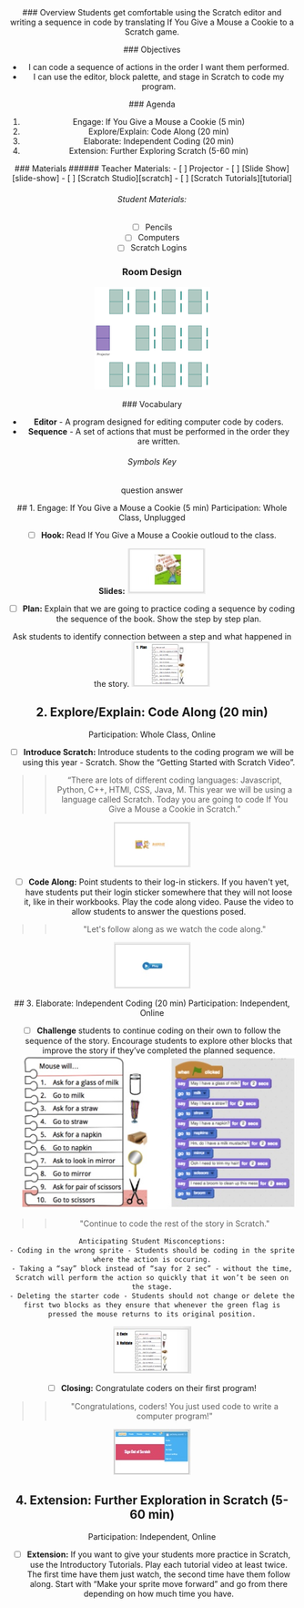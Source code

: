 <header class='header' title='If You Give a Mouse a Cookie' subtitle='Lesson 02'/>

<notable>
<iconp src='/icons/activity.png'>### Overview</iconp>
Students get comfortable using the Scratch editor and writing a sequence in code by translating If You Give a Mouse a Cookie to a Scratch game.

<iconp src='/icons/objectives.png'>### Objectives</iconp>
- I can code a sequence of actions in the order I want them performed.
- I can use the editor, block palette, and stage in Scratch to code my program.

<iconp src='/icons/agenda.png'>### Agenda</iconp>
1. Engage:  If You Give a Mouse a Cookie (5 min)
1. Explore/Explain: Code Along (20 min)
1. Elaborate: Independent Coding (20 min)
1. Extension: Further Exploring Scratch (5-60 min)

<note>
<iconp src='/icons/materials.png'>### Materials</iconp>
###### Teacher Materials:
- [ ] Projector
- [ ] [Slide Show][slide-show]
- [ ] [Scratch Studio][scratch]
- [ ] [Scratch Tutorials][tutorial]

###### Student Materials:
- [ ] Pencils
- [ ] Computers
- [ ] Scratch Logins

</note>

### Room Design

![room](/images/layout-rows.png)

<note>

<iconp src='/icons/vocab.png'>### Vocabulary</iconp>
- **Editor** - A program designed for editing computer code by coders.
- **Sequence** - A set of actions that must be performed in the order they are written.

###### Symbols Key
<iconp ml='1.65em' type='question'>question</iconp>
<iconp ml='1.65em' type='answer'>answer</iconp>
</note>

<pagebreak/>
## 1. Engage: If You Give a Mouse a Cookie (5 min)
Participation: Whole Class, Unplugged

- [ ] **Hook:** Read If You Give a Mouse a Cookie outloud to the class.

<note>**Slides:** ![slides-hook](./lesson-2/images/slides-hook.jpeg)</note>

- [ ] **Plan:** Explain that we are going to practice coding a sequence by coding the sequence of the book. Show the step by step plan.

<iconp type="question">Ask students to identify connection between a step and what happened in the story.</iconp>
<note>![slides-plan](./lesson-2/images/slides-plan.jpeg)</note>

## 2. Explore/Explain: Code Along (20 min)
Participation: Whole Class, Online

- [ ] **Introduce Scratch:** Introduce students to the coding program we will be using this year - Scratch. Show the “Getting Started with Scratch Video”.

> > “There are lots of different coding languages: Javascript, Python, C++, HTMl, CSS, Java, M. This year we will be using a language called Scratch. Today you are going to code If You Give a Mouse a Cookie in Scratch.”

<note>![slides-scratch](./lesson-2/images/slides-scratch.jpeg)</note>

- [ ] **Code Along:** Point students to their log-in stickers. If you haven't yet, have students put their login sticker somewhere that they will not loose it, like in their workbooks. Play the code along video. Pause the video to allow students to answer the questions posed.

> > "Let's follow along as we watch the code along."

<note>![slides-codealong](./lesson-2/images/slides-codealong.jpeg)</note>

<pagebreak/>
## 3. Elaborate: Independent Coding (20 min)
Participation: Independent, Online

- [ ] **Challenge** students to continue coding on their own to follow the sequence of the story. Encourage students to explore other blocks that improve the story if they’ve completed the planned sequence.
![plan](./lesson-2/images/plan.jpeg)

> > "Continue to code the rest of the story in Scratch."

	Anticipating Student Misconceptions:
	- Coding in the wrong sprite - Students should be coding in the sprite where the action is occuring.
	- Taking a “say” block instead of “say for 2 sec” - without the time, Scratch will perform the action so quickly that it won’t be seen on the stage.
	- Deleting the starter code - Students should not change or delete the first two blocks as they ensure that whenever the green flag is pressed the mouse returns to its original position.

<note>![slides-code](./lesson-2/images/slides-code.jpeg)</note>

- [ ] **Closing:** Congratulate coders on their first program!

> > "Congratulations, coders! You just used code to write a computer program!"

<note>![slides-signout](./lesson-2/images/slides-signout.jpeg)</note>


## 4. Extension: Further Exploration in Scratch (5-60 min)
Participation: Independent, Online

- [ ] **Extension:** If you want to give your students more practice in Scratch, use the Introductory Tutorials. Play each tutorial video at least twice. The first time have them just watch, the second time have them follow along. Start with “Make your sprite move forward” and go from there depending on how much time you have.


</notable>

[slide-show]: https://docs.google.com/presentation/d/1uJD-NpNnVgcb0qX0Hv_3LYX14yf1aRKRQzzB9PJgbCM/edit?usp=sharing
[scratch]: https://scratch.mit.edu/studios/3448945/
[tutorial]: https://scratch.mit.edu/help/videos/#IntroductoryTutorials
